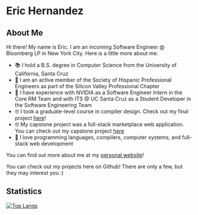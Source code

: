 # Eric Hernandez

## About Me

Hi there! My name is Eric. I am an incoming Software Engineer @ Bloomberg LP in New York City. Here is a little more about me:

- 📚 I hold a B.S. degree in Computer Science from the University of California, Santa Cruz
- 🥸 I am an active member of the Society of Hispanic Professional Engineers as part of the Silicon Valley Professional Chapter
- 🔎 I have experience with NVIDIA as a Software Engineer Intern in the Core RM Team and with ITS @ UC Santa Cruz as a Student Developer in the Software Engineering Team
- 🤓 I took a graduate-level course in compiler design. Check out my final project [here](https://sorensenucsc.github.io/CSE211-fa2022/projects/rex/index.html)!
- 🤓 My capstone project was a full-stack marketplace web application. You can check out my capstone project [here](https://www.baskin.app)
- 🫶 I love programming languages, compilers, computer systems, and full-stack web development

You can find out more about me at my [personal website](https://www.eric-hdez.dev)!

You can check out my projects here on Github! There are only a few, but they may interest you :)

## Statistics

[![Top Langs](https://github-readme-stats.vercel.app/api/top-langs/?username=eric-hdez&theme=tokyonight)](https://github.com/anuraghazra/github-readme-stats)

<!-- [![Top Langs](https://github-readme-stats.vercel.app/api/top-langs/?username=eric-hdez&layout=compact&theme=tokyonight)](https://github.com/anuraghazra/github-readme-stats) -->

<!--
## Music

[![spotify-github-profile](https://spotify-github-profile.vercel.app/api/view?uid=12169476305&cover_image=true&theme=default&bar_color=53b14f&bar_color_cover=false)](https://spotify-github-profile.vercel.app/api/view?uid=12169476305&redirect=true)

[![spotify-github-profile](https://spotify-github-profile.vercel.app/api/view?uid=12169476305&cover_image=false&theme=default&bar_color=53b14f&bar_color_cover=false)](https://spotify-github-profile.vercel.app/api/view?uid=12169476305&redirect=true)
-->

<!--
keeping this comment as ideas to flesh it out in the future:

- 🔭 I’m currently working on ...
- 🌱 I’m currently learning ...
- 👯 I’m looking to collaborate on ...
- 🤔 I’m looking for help with ...
- 💬 Ask me about ...
- 📫 How to reach me: ...
- 😄 Pronouns: ...
- ⚡ Fun fact: ...
-->
